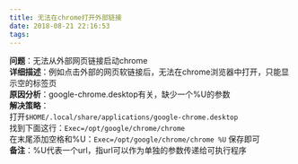 ```yaml
---
title: 无法在chrome打开外部链接
date: 2018-08-21 22:16:53
tags:
---
```

**问题**：无法从外部网页链接启动chrome   
**详细描述**：例如点击外部的网页软链接后，无法在chrome浏览器中打开，只能显示空的标签页  
**原因分析**：google-chrome.desktop有关，缺少一个%U的参数  
**解决策略**：  
打开```$HOME/.local/share/applications/google-chrome.desktop```  
找到下面这行：```Exec=/opt/google/chrome/chrome```  
在末尾添加空格和%U：```Exec=/opt/google/chrome/chrome %U```
保存即可  
**备注**：%U代表一个url，指url可以作为单独的参数传递给可执行程序  

